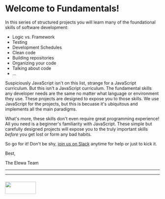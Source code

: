 # Welcome to Fundamentals!

In this series of structured projects you will learn many of the foundational skills of software development:
* Logic vs. Framework
* Testing
* Development Schedules
* Clean code
* Building repositories
* Organizing your code
* Talking about code 
* ...

Suspiciously JavaScript isn't on this list, strange for a JavaScript curriculum.  But this isn't a JavaScript curriculum.  The fundamental skills any developer needs are the same no matter what language or environment they use.  These projects are designed to expose you to those skills.  We use JavaScript for the projects, but this is becuase it's ubiquitous and implements all the main paradigms.

What's more, these skills don't even require great programming experience!  All you need is a beginner's familiarity with JavaScript.  These simple but carefully designed projects will expose you to the truly important skills _before_ you get lost or form any bad habits. 

So go for it!  Don't be shy, [join us on Slack](https://join.slack.com/t/elewa-academy/shared_invite/enQtMjk4OTA3OTM1NjIwLTA2ZmQ0NDVhNjQxZWM2NjNhNmMyNmVhZGNhZmJmZTY1OWQ4Nzc0ZTkzZGE3NjdiYTYwYThlNzI3YTg2NGM5MGM) anytime for help or just to kick it.


Best,

The Elewa Team


___
___
### <a href="http://elewa.education/blog" target="_blank"><img src="https://user-images.githubusercontent.com/18554853/34921062-506450ae-f97d-11e7-875f-6feeb26ad72d.png" width="100" height="40"/></a>